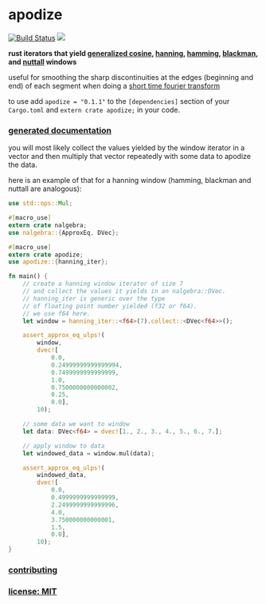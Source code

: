 # apodize

[![Build Status](https://travis-ci.org/snd/apodize.svg?branch=master)](https://travis-ci.org/snd/apodize/branches)
[![](https://meritbadge.herokuapp.com/apodize)](https://crates.io/crates/apodize)

**rust iterators that yield
[generalized cosine](https://snd.github.io/apodize/apodize/fn.cosine_iter.html),
[hanning](https://snd.github.io/apodize/apodize/fn.hanning_iter.html),
[hamming](https://snd.github.io/apodize/apodize/fn.hamming_iter.html),
[blackman](https://snd.github.io/apodize/apodize/fn.blackman_iter.html),
and
[nuttall](https://snd.github.io/apodize/apodize/fn.nuttall_iter.html)
windows**

useful for
smoothing the sharp discontinuities at the edges (beginning and end)
of each segment when doing a
[short time fourier transform](https://en.wikipedia.org/wiki/Short-time_Fourier_transform)

to use add `apodize = "0.1.1"`
to the `[dependencies]` section of your `Cargo.toml` and `extern crate apodize;` in your code.

### [generated documentation](https://snd.github.io/apodize/apodize/index.html)

you will most likely collect the values yielded by the window iterator
in a vector and then multiply that vector repeatedly with some
data to apodize the data.

here is an example of that for a hanning window (hamming, blackman and nuttall are analogous):
```rust
use std::ops::Mul;

#[macro_use]
extern crate nalgebra;
use nalgebra::{ApproxEq, DVec};

#[macro_use]
extern crate apodize;
use apodize::{hanning_iter};

fn main() {
    // create a hanning window iterator of size 7
    // and collect the values it yields in an nalgebra::DVec.
    // hanning_iter is generic over the type
    // of floating point number yielded (f32 or f64).
    // we use f64 here.
    let window = hanning_iter::<f64>(7).collect::<DVec<f64>>();

    assert_approx_eq_ulps!(
        window,
        dvec![
            0.0,
            0.24999999999999994,
            0.7499999999999999,
            1.0,
            0.7500000000000002,
            0.25,
            0.0],
        10);

    // some data we want to window
    let data: DVec<f64> = dvec![1., 2., 3., 4., 5., 6., 7.];

    // apply window to data
    let windowed_data = window.mul(data);

    assert_approx_eq_ulps!(
        windowed_data,
        dvec![
            0.0,
            0.4999999999999999,
            2.2499999999999996,
            4.0,
            3.750000000000001,
            1.5,
            0.0],
        10);
}
```

### [contributing](contributing.md)

### [license: MIT](LICENSE)
